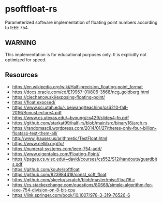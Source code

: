 # psoftfloat-rs
Parameterized software implementation of floating point numbers according to IEEE 754.

## WARNING
This implementation is for educational purposes only. It is explicitly not optimized for speed.

## Resources
- https://en.wikipedia.org/wiki/Half-precision_floating-point_format
- https://docs.oracle.com/cd/E19957-01/806-3568/ncg_goldberg.html
- https://ciechanow.ski/exposing-floating-point/
- https://float.exposed/
- https://www.sci.utah.edu/~beiwang/teaching/cs6210-fall-2016/BonusLecture4.pdf
- https://www.cs.utexas.edu/~byoung/cs429/slides4-fp.pdf
- https://github.com/starkat99/half-rs/blob/main/src/binary16/arch.rs
- https://randomascii.wordpress.com/2014/01/27/theres-only-four-billion-floatsso-test-them-all/
- http://www.jhauser.us/arithmetic/TestFloat.html
- https://www.netlib.org/fp/
- https://numeral-systems.com/ieee-754-add/
- https://www.eigentales.com/Floating-Point/
- https://pages.cs.wisc.edu/~david/courses/cs552/S12/handouts/guardbits.pdf
- https://github.com/koute/softfloat
- https://github.com/823984418/const_soft_float
- https://github.com/skeeto/scratch/blob/master/misc/float16.c
- https://cs.stackexchange.com/questions/80668/simple-algorithm-for-ieee-754-division-on-8-bit-cpu
- https://link.springer.com/book/10.1007/978-3-319-76526-6
